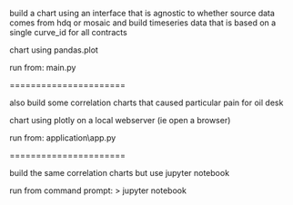 build a chart using an interface that is agnostic to whether source data comes from hdq or mosaic and build timeseries data
that is based on a single curve_id for all contracts 

chart using pandas.plot 

run from: main.py

======================

also build some correlation charts that caused particular pain for oil desk

chart using plotly on a local webserver (ie open a browser) 

run from: application\app.py

======================

build the same correlation charts but use jupyter notebook

run from command prompt: > jupyter notebook
